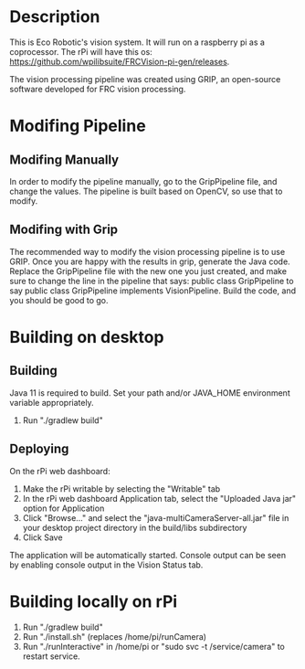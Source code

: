 # Description

This is Eco Robotic's vision system. It will run on a raspberry pi as a coprocessor. The rPi will have this os: https://github.com/wpilibsuite/FRCVision-pi-gen/releases.

The vision processing pipeline was created using GRIP, an open-source software developed for FRC vision processing.

# Modifing Pipeline

## Modifing Manually

In order to modify the pipeline manually, go to the GripPipeline file, and change the values. The pipeline is built based on
OpenCV, so use that to modify.

## Modifing with Grip

The recommended way to modify the vision processing pipeline is to use GRIP. Once you are happy with the results in grip, generate the Java code.
Replace the GripPipeline file with the new one you just created, and make sure to change the line in the pipeline that says: public class GripPipeline
to say public class GripPipeline implements VisionPipeline. Build the code, and you should be good to go.

# Building on desktop

## Building


Java 11 is required to build.  Set your path and/or JAVA_HOME environment
variable appropriately.

1) Run "./gradlew build"

## Deploying

On the rPi web dashboard:

1) Make the rPi writable by selecting the "Writable" tab
2) In the rPi web dashboard Application tab, select the "Uploaded Java jar"
   option for Application
3) Click "Browse..." and select the "java-multiCameraServer-all.jar" file in
   your desktop project directory in the build/libs subdirectory
4) Click Save

The application will be automatically started.  Console output can be seen by
enabling console output in the Vision Status tab.

# Building locally on rPi

1) Run "./gradlew build"
2) Run "./install.sh" (replaces /home/pi/runCamera)
3) Run "./runInteractive" in /home/pi or "sudo svc -t /service/camera" to
   restart service.
